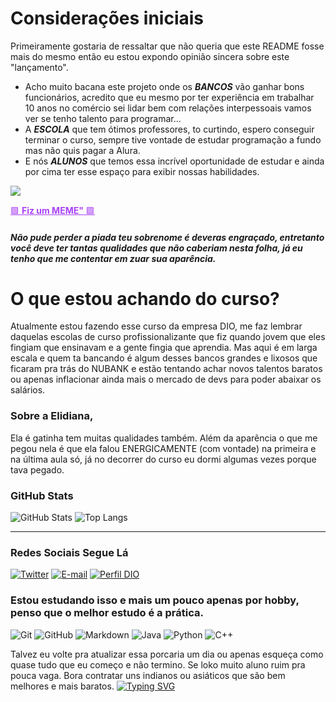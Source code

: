 # Considerações iniciais
Primeiramente gostaria de ressaltar que não queria que este README fosse mais do mesmo então eu estou expondo opinião sincera sobre este "lançamento".

- Acho muito bacana este projeto onde os  ***BANCOS***  vão ganhar bons funcionários, acredito que eu mesmo por ter experiência em trabalhar  10 anos no comércio sei lidar bem com relações interpessoais vamos ver se tenho talento para programar...
- A ***ESCOLA*** que tem ótimos professores, to curtindo, espero conseguir terminar o curso, sempre tive vontade de estudar programação a fundo mas não quis pagar a Alura.
- E nós ***ALUNOS*** que temos essa incrível oportunidade de estudar e ainda por cima ter esse espaço para exibir nossas habilidades.

![](https://media4.giphy.com/media/v1.Y2lkPTc5MGI3NjExM3VoaGJsOG9mZmI0Nm5uc3JpMGFseHhtZXdpcTR4dnpxMTYwMHB0ZyZlcD12MV9pbnRlcm5hbF9naWZfYnlfaWQmY3Q9Zw/TtexhQ3iL34T8dd9Hb/giphy.gif)


<a href="https://media4.giphy.com/media/v1.Y2lkPTc5MGI3NjExM3VoaGJsOG9mZmI0Nm5uc3JpMGFseHhtZXdpcTR4dnpxMTYwMHB0ZyZlcD12MV9pbnRlcm5hbF9naWZfYnlfaWQmY3Q9Zw/TtexhQ3iL34T8dd9Hb/giphy.gif" style="color:AA42F7 ;">🟪 **Fiz um MEME"** 🟪
</a>



##### Não pude perder a piada teu sobrenome é deveras engraçado, entretanto você deve ter tantas qualidades que não caberiam nesta folha, já eu tenho que me contentar em zuar sua aparência. 



# O que estou achando do curso?
Atualmente estou fazendo esse curso da empresa DIO, me faz lembrar daquelas escolas de curso profissionalizante que fiz quando jovem que eles fingiam que ensinavam e a gente fingia que aprendia. Mas aqui é em larga escala e quem ta bancando é algum desses bancos grandes e lixosos que ficaram pra trás do NUBANK e estão tentando achar novos talentos baratos ou apenas inflacionar ainda mais o mercado de devs para poder abaixar os salários.

### Sobre a Elidiana, 
Ela é gatinha tem muitas qualidades também. Além da aparência o que me pegou nela é que ela falou ENERGICAMENTE (com vontade) na primeira e na última aula só, já no decorrer do curso eu dormi algumas vezes porque tava pegado. 

### GitHub Stats
![GitHub Stats](https://github-readme-stats.vercel.app/api?username=0000jo4odapadaria&theme=transparent&bg_color=000&border_color=AA42F7&show_icons=true&icon_color=AA42F7&title_color=AA42F7&text_color=FFF)
![Top Langs](https://github-readme-stats-git-masterrstaa-rickstaa.vercel.app/api/top-langs/?username=0000jo4odapadaria&layout=compact&bg_color=000&border_color=AA42F7&title_color=AA42F7&text_color=FFF)


---
### Redes Sociais Segue Lá

[![Twitter](https://img.shields.io/badge/Twitter-000?style=for-the-badge&logo=twitter&logoColor=AA42F7)](https://x.com/MrBeaultifullXD)
[![E-mail](https://img.shields.io/badge/-Email-000?style=for-the-badge&logo=gmail&logoColor=AA42F7)](mailto:bananinha666bananinha@gmail.com)
[![Perfil DIO](https://img.shields.io/badge/-Perfil%20DIO-000?style=for-the-badge&logoC=DIO&logoColor=AA42F7)](https://www.dio.me/users/joao_pedro_tonetti)

 
### Estou estudando isso e mais um pouco apenas por hobby, penso que o melhor estudo é a prática.
![Git](https://img.shields.io/badge/Git-000?style=for-the-badge&logo=git&logoColor=AA42F7) 
![GitHub](https://img.shields.io/badge/GitHub-000?style=for-the-badge&logo=github&logoColor=AA42F7) 
![Markdown](https://img.shields.io/badge/Markdown-000?style=for-the-badge&logo=markdown&logoColor=AA42F7) 
![Java](https://img.shields.io/badge/Java-000?style=for-the-badge&logo=java&logoColor=AA42F7) 
![Python](https://img.shields.io/badge/Python-000?style=for-the-badge&logo=python&logoColor=AA42F7) 
![C++](https://img.shields.io/badge/C++-000?style=for-the-badge&logo=c%2B%2B&logoColor=AA42F7)

Talvez eu volte pra atualizar essa porcaria um dia ou apenas esqueça como quase tudo que eu começo e não termino.  Se loko muito aluno ruim pra pouca vaga. Bora contratar uns indianos ou asiáticos que são bem melhores e mais baratos.
[![Typing SVG](https://readme-typing-svg.herokuapp.com?font=Fira+Code&size=14&pause=1000&color=AA42F7&width=435&lines=Queremos+ser+cadelas+corporativas)](https://git.io/typing-svg)
